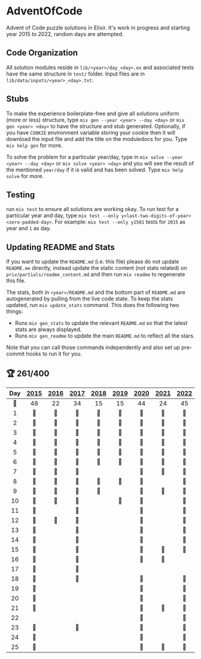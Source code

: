 <!--
* AUTOGENERATED -- DO NOT EDIT
* Edit static content in `priv/partials/readme_content.md`
* Run `mix gen_readme` to recreate
-->
# AdventOfCode

Advent of Code puzzle solutions in Elixir. It's work in progress and starting year 2015 to 2022, random days are attempted.

## Code Organization

All solution modules reside in `lib/<year>/day_<day>.ex` and associated tests have the same structure in `test/` folder. Input files are in `lib/data/inputs/<year>_<day>.txt`.

## Stubs

To make the experience boilerplate-free and give all solutions uniform (more or less) structure, type `mix gen --year <year> --day <day>` or `mix gen <year> <day>` to have the structure and stub generated. Optionally, if you have `COOKIE` environment variable storing your cookie then it will download the input file and add the title on the moduledocs for you. Type `mix help gen` for more.

To solve the problem for a particular year/day, type in `mix solve --year <year> --day <day>` or `mix solve <year> <day>` and you will see the result of the mentioned `year/day` if it is valid and has been solved. Type `mix help solve` for more.

## Testing

run `mix test` to ensure all solutions are working okay. To run test for a particular year and day, type `mix test --only y<last-two-digits-of-year><zero-padded-day>`. For example: `mix test --only y1501` tests for `2015` as year and `1` as day.

## Updating README and Stats

If you want to update the `README.md` (i.e. this file) please do not update `README.me` directly, instead update the static content (not stats related) on `priv/partials/readme_content.md` and then run `mix readme` to regenerate this file.

The stats, both in `<year>/README.md` and the bottom part of `README.md` are autogenerated by pulling from the live code state. To keep the stats updated, run `mix update_stats` command. This does the following two things:

* Runs `mix gen_stats` to update the relevant `README.md` so that the latest stats are always displayed.
* Runs `mix gen_readme` to update the main `README.md` to reflect all the stars.

Note that you can call those commands independently and also set up pre-commit hooks to run it for you.

## :trophy: 261/400

| Day | [2015](/lib/2015) | [2016](/lib/2016) | [2017](/lib/2017) | [2018](/lib/2018) | [2019](/lib/2019) | [2020](/lib/2020) | [2021](lib/2021) | [2022](lib/2022) | [2023](lib/2023)
|:---:|:-:|:-:|:-:|:-:|:-:|:-:|:-:|:-:|:-:|
| :star2: | 48 | 22 | 34 | 15 | 15 | 44 | 24 | 45 | 14 |
| 1 | :1st_place_medal: | :1st_place_medal: | :1st_place_medal: | :1st_place_medal: | :1st_place_medal: | :1st_place_medal: | :1st_place_medal: | :1st_place_medal: | :1st_place_medal: |
| 2 | :1st_place_medal: | :1st_place_medal: | :1st_place_medal: | :1st_place_medal: | :1st_place_medal: | :1st_place_medal: | :1st_place_medal: | :1st_place_medal: | :1st_place_medal: |
| 3 | :1st_place_medal: | :1st_place_medal: | :1st_place_medal: | :1st_place_medal: | :1st_place_medal: | :1st_place_medal: | :1st_place_medal: | :1st_place_medal: | :1st_place_medal: |
| 4 | :1st_place_medal: | :1st_place_medal: | :1st_place_medal: | :1st_place_medal: | :1st_place_medal: | :1st_place_medal: | :1st_place_medal: | :1st_place_medal: | :1st_place_medal: |
| 5 | :1st_place_medal: | :1st_place_medal: | :1st_place_medal: | :1st_place_medal: | :2nd_place_medal: | :1st_place_medal: | :1st_place_medal: | :1st_place_medal: | :1st_place_medal: |
| 6 | :1st_place_medal: | :1st_place_medal: | :1st_place_medal: | :1st_place_medal: | :1st_place_medal: | :1st_place_medal: | :1st_place_medal: | :1st_place_medal: | :1st_place_medal: |
| 7 | :1st_place_medal: | :1st_place_medal: | :2nd_place_medal: |   |   | :1st_place_medal: | :1st_place_medal: | :1st_place_medal: | :1st_place_medal: |
| 8 | :1st_place_medal: | :1st_place_medal: | :1st_place_medal: | :2nd_place_medal: | :1st_place_medal: | :1st_place_medal: |   | :1st_place_medal: |   |
| 9 | :1st_place_medal: | :1st_place_medal: | :1st_place_medal: | :1st_place_medal: |   | :1st_place_medal: | :1st_place_medal: | :1st_place_medal: |   |
| 10 | :1st_place_medal: | :1st_place_medal: | :1st_place_medal: |   | :1st_place_medal: | :1st_place_medal: |   | :1st_place_medal: |   |
| 11 | :1st_place_medal: |   | :1st_place_medal: |   |   | :1st_place_medal: |   | :1st_place_medal: |   |
| 12 | :1st_place_medal: | :1st_place_medal: | :1st_place_medal: |   |   | :1st_place_medal: |   | :1st_place_medal: |   |
| 13 | :1st_place_medal: |   | :1st_place_medal: |   |   | :1st_place_medal: |   | :1st_place_medal: |   |
| 14 | :1st_place_medal: |   | :2nd_place_medal: |   |   | :1st_place_medal: |   | :1st_place_medal: |   |
| 15 | :1st_place_medal: |   | :1st_place_medal: |   |   | :1st_place_medal: | :1st_place_medal: | :1st_place_medal: |   |
| 16 | :1st_place_medal: |   | :1st_place_medal: |   |   | :2nd_place_medal: | :1st_place_medal: |   |   |
| 17 | :1st_place_medal: |   | :1st_place_medal: |   |   |   |   |   |   |
| 18 | :1st_place_medal: |   | :2nd_place_medal: |   |   | :1st_place_medal: |   | :1st_place_medal: |   |
| 19 | :1st_place_medal: |   |   |   |   | :1st_place_medal: |   | :1st_place_medal: |   |
| 20 | :1st_place_medal: |   |   |   |   | :2nd_place_medal: |   | :1st_place_medal: |   |
| 21 | :1st_place_medal: |   |   |   |   | :1st_place_medal: | :1st_place_medal: | :1st_place_medal: |   |
| 22 |   |   |   |   |   | :1st_place_medal: |   | :2nd_place_medal: |   |
| 23 | :1st_place_medal: |   | :2nd_place_medal: |   |   | :2nd_place_medal: |   | :1st_place_medal: |   |
| 24 | :1st_place_medal: |   |   |   |   | :2nd_place_medal: |   | :1st_place_medal: |   |
| 25 | :1st_place_medal: |   |   |   |   | :1st_place_medal: | :1st_place_medal: | :1st_place_medal: |   |


